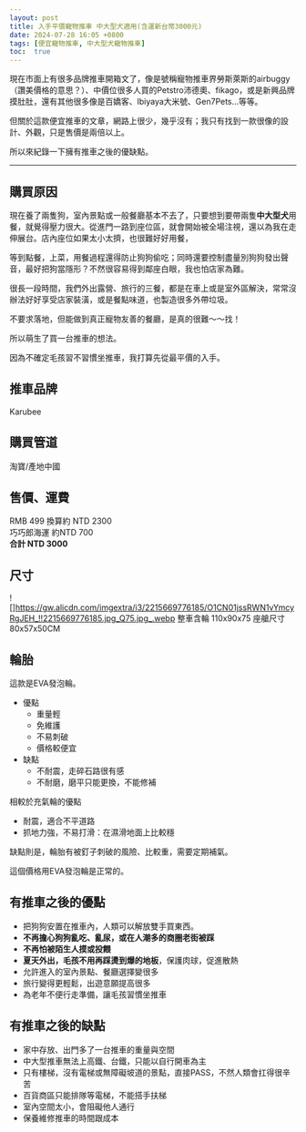 ```yaml
---
layout: post
title: 入手平價寵物推車 中大型犬適用(含運新台幣3000元)
date: 2024-07-28 16:05 +0800
tags: [便宜寵物推車, 中大型犬寵物推車]
toc:  true
---
```


現在市面上有很多品牌推車開箱文了，像是號稱寵物推車界勞斯萊斯的airbuggy（讚美價格的意思？）、中價位很多人買的Petstro沛德奧、fikago，或是新興品牌摸肚肚，還有其他很多像是百嬌客、Ibiyaya大米號、Gen7Pets...等等。

但關於這款便宜推車的文章，網路上很少，幾乎沒有；我只有找到一款很像的設計、外觀，只是售價是兩倍以上。

所以來紀錄一下擁有推車之後的優缺點。

---

## 購買原因

現在養了兩隻狗，室內景點或一般餐廳基本不去了，只要想到要帶兩隻**中大型犬**用餐，就覺得壓力很大。從進門一路到座位區，就會開始被全場注視，還以為我在走伸展台。店內座位如果太小太擠，也很難好好用餐，  

等到點餐，上菜，用餐過程還得防止狗狗偷吃；同時還要控制盡量別狗狗發出聲音，最好把狗當隱形？不然很容易得到鄰座白眼，我也怕店家為難。

很長一段時間，我們外出露營、旅行的三餐，都是在車上或是室外區解決，常常沒辦法好好享受店家裝潢，或是餐點味道，也製造很多外帶垃圾。  

不要求落地，但能做到真正寵物友善的餐廳，是真的很難～～找！  

所以萌生了買一台推車的想法。

因為不確定毛孩習不習慣坐推車，我打算先從最平價的入手。



## 推車品牌
Karubee

## 購買管道
淘寶/產地中國

## 售價、運費
RMB 499 換算約 NTD 2300  
巧巧郎海運 約NTD 700  
**合計 NTD 3000**

## 尺寸
![]https://gw.alicdn.com/imgextra/i3/2215669776185/O1CN01jssRWN1vYmcyRgJEH_!!2215669776185.jpg_Q75.jpg_.webp
整車含輪 110x90x75
座艙尺寸 80x57x50CM

## 輪胎
這款是EVA發泡輪。

 + 優點
   - 重量輕
   - 免維護
   - 不易刺破
   - 價格較便宜
 + 缺點
   - 不耐震，走碎石路很有感
   - 不耐磨，磨平只能更換，不能修補

相較於充氣輪的優點
  + 耐震，適合不平道路
  + 抓地力強，不易打滑：在濕滑地面上比較穩

缺點則是，輪胎有被釘子刺破的風險、比較重，需要定期補氣。

這個價格用EVA發泡輪是正常的。


## 有推車之後的優點

- 把狗狗安置在推車內，人類可以解放雙手買東西。
- **不再擔心狗狗亂吃、亂尿，或在人潮多的商圈老街被踩**
- **不再怕被陌生人摸或投餵**
- **夏天外出，毛孩不用再踩燙到爆的地板**，保護肉球，促進散熱
- 允許進入的室內景點、餐廳選擇變很多
- 旅行變得更輕鬆，出遊意願提高很多
- 為老年不便行走準備，讓毛孩習慣坐推車

## 有推車之後的缺點

- 家中存放、出門多了一台推車的重量與空間
- 中大型推車無法上高鐵、台鐵，只能以自行開車為主
- 只有樓梯，沒有電梯或無障礙坡道的景點，直接PASS，不然人類會扛得很辛苦
- 百貨商區只能排隊等電梯，不能搭手扶梯
- 室內空間太小，會阻礙他人通行
- 保養維修推車的時間跟成本
